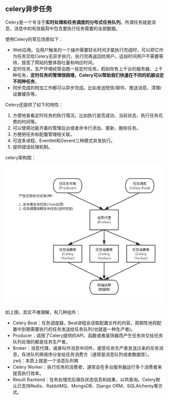 ## celery异步任务
Celery是一个专注于**实时处理和任务调度的分布式任务队列**。所谓任务就是消息，消息中的有效载荷中包含要执行任务需要的全部数据。

使用Celery的常见场景如下：

 - Web应用。当用户触发的一个操作需要较长时间才能执行完成时，可以把它作为任务交给Celery去异步执行，执行完再返回给用户。这段时间用户不需要等待，提高了网站的整体吞吐量和响应时间。
 - 定时任务。生产环境经常会跑一些定时任务。假如你有上千台的服务器、上千种任务，**定时任务的管理很困难，Celery可以帮助我们快速在不同的机器设定不同种任务**。
 -  同步完成的附加工作都可以异步完成。比如发送短信/邮件、推送消息、清理/设置缓存等。


Celery还提供了如下的特性：

1. 方便地查看定时任务的执行情况，比如执行是否成功、当前状态、执行任务花费的时间等。
2. 可以使用功能齐备的管理后台或者命令行添加、更新、删除任务。
3. 方便把任务和配置管理相关联。
4. 可选多进程、Eventlet和Gevent三种模式并发执行。
5. 提供错误处理机制。

celery架构图：

![](image/celery0.png)

如上图，其实不难理解，有几种组件：

 - Celery Beat：任务调度器，Beat进程会读取配置文件的内容，周期性地将配置中到期需要执行的任务发送给任务队列(也就是一种生产者)。
 -  Producer：调用了Celery提供的API、函数或者装饰器而产生任务并交给任务队列处理的都是任务生产者。
 -  Broker：消息代理，或者叫作消息中间件，接受任务生产者发送过来的任务消息，存进队列再按序分发给任务消费方（通常是消息队列或者数据库）。zwlj：本质上就是一个消息队列嘛
 -  Celery Worker：执行任务的消费者，通常会在多台服务器运行多个消费者来提高执行效率。
 -   Result Backend：任务处理完后保存状态信息和结果，以供查询。Celery默认已支持Redis、RabbitMQ、MongoDB、Django ORM、SQLAlchemy等方式。


